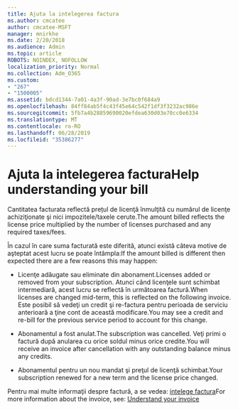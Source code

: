 ```yaml
---
title: Ajuta la intelegerea factura
ms.author: cmcatee
author: cmcatee-MSFT
manager: mnirkhe
ms.date: 2/20/2018
ms.audience: Admin
ms.topic: article
ROBOTS: NOINDEX, NOFOLLOW
localization_priority: Normal
ms.collection: Adm_O365
ms.custom:
- "267"
- "1500005"
ms.assetid: bdcd1344-7a01-4a3f-90ad-3e7bc0f684a9
ms.openlocfilehash: 84ff84ab5f4c43f45e64c542f1df3f3232ac986e
ms.sourcegitcommit: 5fb7a4b28859690020efdea630d03e70cc0e6334
ms.translationtype: MT
ms.contentlocale: ro-RO
ms.lasthandoff: 06/28/2019
ms.locfileid: "35386277"
---
```

# <a name="help-understanding-your-bill"></a><span data-ttu-id="fcd1f-102">Ajuta la intelegerea factura</span><span class="sxs-lookup"><span data-stu-id="fcd1f-102">Help understanding your bill</span></span>

<span data-ttu-id="fcd1f-103">Cantitatea facturata reflectă prețul de licenţă înmulţită cu numărul de licenţe achiziţionate şi nici impozitele/taxele cerute.</span><span class="sxs-lookup"><span data-stu-id="fcd1f-103">The amount billed reflects the license price multiplied by the number of licenses purchased and any required taxes/fees.</span></span>
  
<span data-ttu-id="fcd1f-104">În cazul în care suma facturată este diferită, atunci există câteva motive de aşteptat acest lucru se poate întâmpla:</span><span class="sxs-lookup"><span data-stu-id="fcd1f-104">If the amount billed is different then expected there are a few reasons this may happen:</span></span>
  
- <span data-ttu-id="fcd1f-105">Licenţe adăugate sau eliminate din abonament.</span><span class="sxs-lookup"><span data-stu-id="fcd1f-105">Licenses added or removed from your subscription.</span></span> <span data-ttu-id="fcd1f-106">Atunci când licenţele sunt schimbat intermediară, acest lucru se reflectă în următoarea factură.</span><span class="sxs-lookup"><span data-stu-id="fcd1f-106">When licenses are changed mid-term, this is reflected on the following invoice.</span></span> <span data-ttu-id="fcd1f-107">Este posibil să vedeţi un credit şi re-factura pentru perioada de serviciu anterioară a ţine cont de această modificare.</span><span class="sxs-lookup"><span data-stu-id="fcd1f-107">You may see a credit and re-bill for the previous service period to account for this change.</span></span>

- <span data-ttu-id="fcd1f-108">Abonamentul a fost anulat.</span><span class="sxs-lookup"><span data-stu-id="fcd1f-108">The subscription was cancelled.</span></span> <span data-ttu-id="fcd1f-109">Veţi primi o factură după anularea cu orice soldul minus orice credite.</span><span class="sxs-lookup"><span data-stu-id="fcd1f-109">You will receive an invoice after cancellation with any outstanding balance minus any credits.</span></span>

- <span data-ttu-id="fcd1f-110">Abonamentul pentru un nou mandat şi preţul de licenţă schimbat.</span><span class="sxs-lookup"><span data-stu-id="fcd1f-110">Your subscription renewed for a new term and the license price changed.</span></span>

<span data-ttu-id="fcd1f-111">Pentru mai multe informaţii despre factură, a se vedea: [intelege factura](https://support.office.com/article/0724b428-fb59-4962-8c37-6674166d7507)</span><span class="sxs-lookup"><span data-stu-id="fcd1f-111">For more information about the invoice, see: [Understand your invoice](https://support.office.com/article/0724b428-fb59-4962-8c37-6674166d7507)</span></span>
  